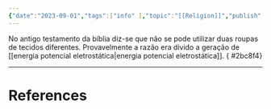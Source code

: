 ```yaml
---
{"date":"2023-09-01","tags":["info" ],"topic":"[[Religion]]","publish":true,"PassFrontmatter":true}
---
```


No antigo testamento da bíblia diz-se que não se pode utilizar duas roupas de tecidos diferentes. Provavelmente a razão era divido a geração de [[energia potencial eletrostática\|energia potencial eletrostática]].
{ #2bc8f4}


---
# References
>
